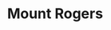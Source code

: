 ---
layout: highpoint
title: Mount Rogers
location: Virginia
category: highpoints
tag: Highpoints
tagline: 5,728 feet
name: virginia_highpoint
files: 29
thumbnail: 22
---